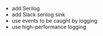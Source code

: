 - add Serilog
- add Slack serilog sink
- use events to be caught by logging
- use high-performance logging 